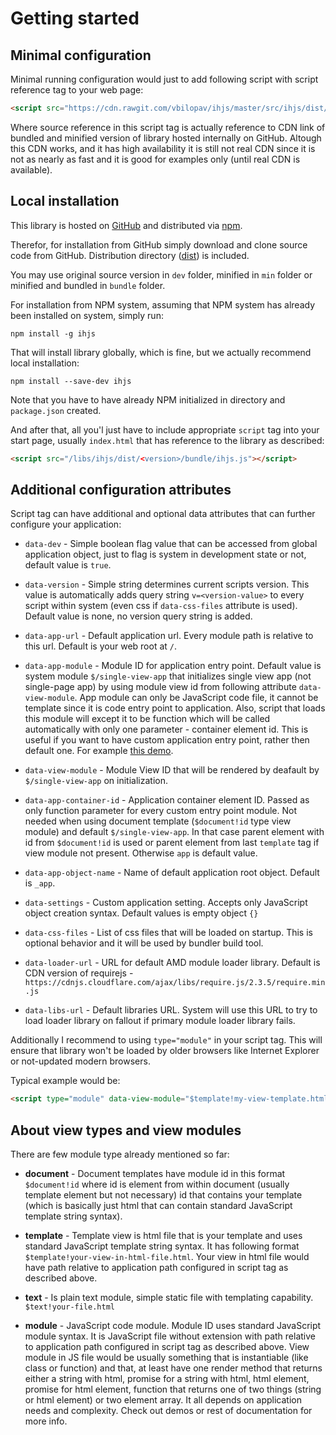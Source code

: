 # Getting started

## Minimal configuration

Minimal running configuration would just to add following script with script reference tag to your web page:

```html
<script src="https://cdn.rawgit.com/vbilopav/ihjs/master/src/ihjs/dist/<version>/bundle/ihjs.js"></script>
```

Where source reference in this script tag is actually reference to CDN link of bundled and minified version of library hosted internally on GitHub. Altough this CDN works, and it has high availability it is still not real CDN since it is not as nearly as fast and it is good for examples only (until real CDN is available).


## Local installation

This library is hosted on [GitHub](https://github.com/vbilopav/ihjs) and distributed via [npm](https://www.npmjs.com/package/ihjs).

Therefor, for installation from GitHub simply download and clone source code from GitHub. Distribution directory ([dist](https://github.com/vbilopav/ihjs/tree/master/src/ihjs/dist)) is included. 

You may use original source version in `dev` folder, minified in `min` folder or minified and bundled in `bundle` folder.


For installation from NPM system, assuming that NPM system has already been installed on system, simply run:
```
npm install -g ihjs
```

That will install library globally, which is fine, but we actually recommend local installation:
```
npm install --save-dev ihjs
```

Note that you have to have already NPM initialized in directory and `package.json` created.


And after that, all you'l just have to include appropriate `script` tag into your start page, usually `index.html` that has reference to the library as described:


```html
<script src="/libs/ihjs/dist/<version>/bundle/ihjs.js"></script>
```

## Additional configuration attributes

Script tag can have additional and optional data attributes that can further configure your application:

- `data-dev` - Simple boolean flag value that can be accessed from global application object, just to flag is system in development state or not, default value is `true`.

- `data-version` - Simple string determines current scripts version. This value is automatically adds query string `v=<version-value>` to every script within system (even css if `data-css-files` attribute is used). Default value is none, no version query string is added. 

- `data-app-url` - Default application url. Every module path is relative to this url. Default is your web root at `/`.

- `data-app-module` - Module ID for application entry point. Default value is system module `$/single-view-app` that initializes single view app (not single-page app) by using module view id from following attribute `data-view-module`. App module can only be JavaScript code file, it cannot be template since it is code entry point to application. Also, script that loads this module will except it to be function which will be called automatically with only one parameter - container element id. This is useful if you want to have custom application entry point, rather then default one. For example [this demo](https://github.com/vbilopav/ihjs/blob/master/demos/github-user1/app.js).

- `data-view-module` - Module View ID that will be rendered by deafault by `$/single-view-app` on initialization.

- `data-app-container-id` - Application container element ID. Passed as only function parameter for every custom entry point module. Not needed when using document template (`$document!id` type view module) and default `$/single-view-app`. In that case parent element with id from `$document!id` is used or parent element from last `template` tag if view module not present. Otherwise `app` is default value.

- `data-app-object-name` - Name of default application root object. Default is `_app`.

- `data-settings` - Custom application setting. Accepts only JavaScript object creation syntax. Default values is empty object `{}`

- `data-css-files` - List of css files that will be loaded on startup. This is optional behavior and it will be used by bundler build tool.

- `data-loader-url` - URL for default AMD module loader library. Default is CDN version of requirejs - `https://cdnjs.cloudflare.com/ajax/libs/require.js/2.3.5/require.min.js`

- `data-libs-url` - Default libraries URL. System will use this URL to try to load loader library on fallout if primary module loader library fails.

Additionally I recommend to using `type="module"` in your script tag. This will ensure that library won't be loaded by older browsers like Internet Explorer or not-updated modern browsers.

Typical example would be:

```html
<script type="module" data-view-module="$template!my-view-template.html" src="../node_modules/ihjs/dist/1.3.5/bundle/ihjs.js"></script>
```

## About view types and view modules

There are few module type already mentioned so far:

- **document** - Document templates have module id in this format `$document!id` where id is element from within document (usually template element but not necessary) id that contains your template (which is basically just html that can contain standard JavaScript template string syntax).

- **template** - Template view is html file that is your template and uses standard JavaScript template string syntax. It has following format `$template!your-view-in-html-file.html`. Your view in html file would have path relative to application path configured in script tag as described above.

- **text** - Is plain text module, simple static file with templating capability.  `$text!your-file.html`

- **module** - JavaScript code module. Module ID uses standard JavaScript module syntax. It is JavaScript file without extension with path relative to application path configured in script tag as described above. View module in JS file would be usually something that is instantiable (like class or function) and that, at least have one render method that returns either a string with html, promise for a string with html, html element, promise for html element, function that returns one of two things (string or html element) or two element array. It all depends on application needs and complexity. Check out demos or rest of documentation for more info.
